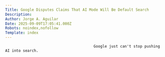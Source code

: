 ```yaml
---
Title: Google Disputes Claims That AI Mode Will Be Default Search
Description: 
Author: Jorge A. Aguilar
Date: 2025-09-09T17:05:41.000Z
Robots: noindex,nofollow
Template: index
---
```


                                            Google just can't stop pushing AI into search.
                                        